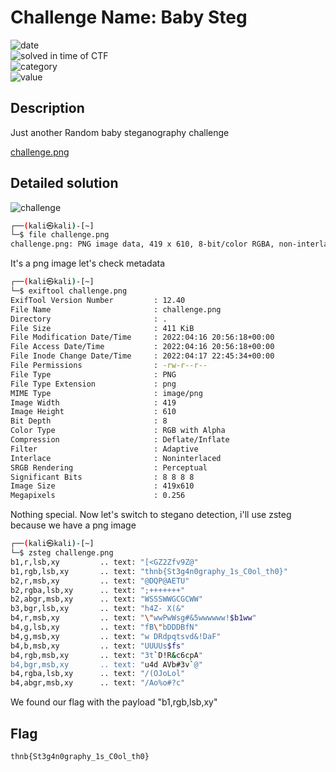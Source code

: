 # Challenge Name: Baby Steg


![date](https://img.shields.io/badge/date-16.04.2022-brightgreen.svg)  
![solved in time of CTF](https://img.shields.io/badge/solved-in%20time%20of%20CTF-brightgreen.svg)   
![category](https://img.shields.io/badge/category-Steganography-blueviolet.svg)   
![value](https://img.shields.io/badge/value-50-blue.svg)  


## Description

Just another Random baby steganography challenge

[challenge.png](https://thnbdarija.ctfd.io/files/abc68b1e4c21777a54c8d0405e05f38a/challenge.png?token=eyJ1c2VyX2lkIjoyNywidGVhbV9pZCI6MTUsImZpbGVfaWQiOjR9.Ylstbg.ShsASWBKVEfuUWzwrnrOc_PT3Ck)


## Detailed solution

![challenge](https://user-images.githubusercontent.com/72421091/163734941-7498b208-dab2-4458-8477-0187dabff8cf.png)

```bash
┌──(kali㉿kali)-[~]
└─$ file challenge.png
challenge.png: PNG image data, 419 x 610, 8-bit/color RGBA, non-interlaced
```
It's a png image let's check metadata

```bash
┌──(kali㉿kali)-[~]
└─$ exiftool challenge.png
ExifTool Version Number         : 12.40
File Name                       : challenge.png
Directory                       : .
File Size                       : 411 KiB
File Modification Date/Time     : 2022:04:16 20:56:18+00:00
File Access Date/Time           : 2022:04:16 20:56:18+00:00
File Inode Change Date/Time     : 2022:04:17 22:45:34+00:00
File Permissions                : -rw-r--r--
File Type                       : PNG
File Type Extension             : png
MIME Type                       : image/png
Image Width                     : 419
Image Height                    : 610
Bit Depth                       : 8
Color Type                      : RGB with Alpha
Compression                     : Deflate/Inflate
Filter                          : Adaptive
Interlace                       : Noninterlaced
SRGB Rendering                  : Perceptual
Significant Bits                : 8 8 8 8
Image Size                      : 419x610
Megapixels                      : 0.256
```  

Nothing special. Now let's switch to stegano detection, i'll use zsteg because we have a png image

```bash
┌──(kali㉿kali)-[~]
└─$ zsteg challenge.png
b1,r,lsb,xy         .. text: "[<GZ2Zfv9Z@"
b1,rgb,lsb,xy       .. text: "thnb{St3g4n0graphy_1s_C0ol_th0}"
b2,r,msb,xy         .. text: "@DQP@AETU"
b2,rgba,lsb,xy      .. text: ";+++++++"
b2,abgr,msb,xy      .. text: "WSSSWWGCGCWW"
b3,bgr,lsb,xy       .. text: "h4Z- X(&"
b4,r,msb,xy         .. text: "\"wwPwWsg#&5wwwwww!$b1ww"
b4,g,lsb,xy         .. text: "fB\"bDDDBfN"
b4,g,msb,xy         .. text: "w DRdpqtsvd&!DaF"
b4,b,msb,xy         .. text: "UUUUs$fs"
b4,rgb,msb,xy       .. text: "3t`D!R&c6cpA"
b4,bgr,msb,xy       .. text: "u4d AVb#3v`@"
b4,rgba,lsb,xy      .. text: "/(OJoLol"
b4,abgr,msb,xy      .. text: "/Ao%o#?c"
```

We found our flag with the payload "b1,rgb,lsb,xy" 

## Flag

```
thnb{St3g4n0graphy_1s_C0ol_th0}
```

